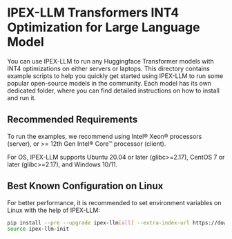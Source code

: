 # IPEX-LLM Transformers INT4 Optimization for Large Language Model
You can use IPEX-LLM to run any Huggingface Transformer models with INT4 optimizations on either servers or laptops. This directory contains example scripts to help you quickly get started using IPEX-LLM to run some popular open-source models in the community. Each model has its own dedicated folder, where you can find detailed instructions on how to install and run it.

## Recommended Requirements
To run the examples, we recommend using Intel® Xeon® processors (server), or >= 12th Gen Intel® Core™ processor (client).

For OS, IPEX-LLM supports Ubuntu 20.04 or later (glibc>=2.17), CentOS 7 or later (glibc>=2.17), and Windows 10/11.

## Best Known Configuration on Linux
For better performance, it is recommended to set environment variables on Linux with the help of IPEX-LLM:
```bash
pip install --pre --upgrade ipex-llm[all] --extra-index-url https://download.pytorch.org/whl/cpu
source ipex-llm-init
```
